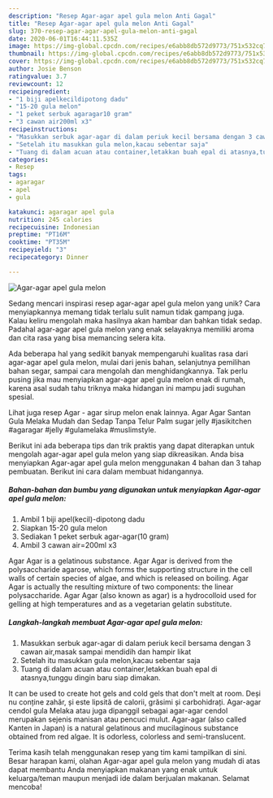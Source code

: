 ```yaml
---
description: "Resep Agar-agar apel gula melon Anti Gagal"
title: "Resep Agar-agar apel gula melon Anti Gagal"
slug: 370-resep-agar-agar-apel-gula-melon-anti-gagal
date: 2020-06-01T16:44:11.535Z
image: https://img-global.cpcdn.com/recipes/e6abb8db572d9773/751x532cq70/agar-agar-apel-gula-melon-foto-resep-utama.jpg
thumbnail: https://img-global.cpcdn.com/recipes/e6abb8db572d9773/751x532cq70/agar-agar-apel-gula-melon-foto-resep-utama.jpg
cover: https://img-global.cpcdn.com/recipes/e6abb8db572d9773/751x532cq70/agar-agar-apel-gula-melon-foto-resep-utama.jpg
author: Josie Benson
ratingvalue: 3.7
reviewcount: 12
recipeingredient:
- "1 biji apelkecildipotong dadu"
- "15-20 gula melon"
- "1 peket serbuk agaragar10 gram"
- "3 cawan air200ml x3"
recipeinstructions:
- "Masukkan serbuk agar-agar di dalam periuk kecil bersama dengan 3 cawan air,masak sampai mendidih dan hampir likat"
- "Setelah itu masukkan gula melon,kacau sebentar saja"
- "Tuang di dalam acuan atau container,letakkan buah epal di atasnya,tunggu dingin baru siap dimakan."
categories:
- Resep
tags:
- agaragar
- apel
- gula

katakunci: agaragar apel gula 
nutrition: 245 calories
recipecuisine: Indonesian
preptime: "PT16M"
cooktime: "PT35M"
recipeyield: "3"
recipecategory: Dinner

---
```



![Agar-agar apel gula melon](https://img-global.cpcdn.com/recipes/e6abb8db572d9773/751x532cq70/agar-agar-apel-gula-melon-foto-resep-utama.jpg)

Sedang mencari inspirasi resep agar-agar apel gula melon yang unik? Cara menyiapkannya memang tidak terlalu sulit namun tidak gampang juga. Kalau keliru mengolah maka hasilnya akan hambar dan bahkan tidak sedap. Padahal agar-agar apel gula melon yang enak selayaknya memiliki aroma dan cita rasa yang bisa memancing selera kita.

Ada beberapa hal yang sedikit banyak mempengaruhi kualitas rasa dari agar-agar apel gula melon, mulai dari jenis bahan, selanjutnya pemilihan bahan segar, sampai cara mengolah dan menghidangkannya. Tak perlu pusing jika mau menyiapkan agar-agar apel gula melon enak di rumah, karena asal sudah tahu triknya maka hidangan ini mampu jadi suguhan spesial.

Lihat juga resep Agar - agar sirup melon enak lainnya. Agar Agar Santan Gula Melaka Mudah dan Sedap Tanpa Telur Palm sugar jelly #jasikitchen #agaragar #jelly #gulamelaka #muslimstyle.


Berikut ini ada beberapa tips dan trik praktis yang dapat diterapkan untuk mengolah agar-agar apel gula melon yang siap dikreasikan. Anda bisa menyiapkan Agar-agar apel gula melon menggunakan 4 bahan dan 3 tahap pembuatan. Berikut ini cara dalam membuat hidangannya.

<!--inarticleads1-->

##### Bahan-bahan dan bumbu yang digunakan untuk menyiapkan Agar-agar apel gula melon:

1. Ambil 1 biji apel(kecil)-dipotong dadu
1. Siapkan 15-20 gula melon
1. Sediakan 1 peket serbuk agar-agar(10 gram)
1. Ambil 3 cawan air=200ml x3


Agar Agar is a gelatinous substance. Agar Agar is derived from the polysaccharide agarose, which forms the supporting structure in the cell walls of certain species of algae, and which is released on boiling. Agar Agar is actually the resulting mixture of two components: the linear polysaccharide. Agar Agar (also known as agar) is a hydrocolloid used for gelling at high temperatures and as a vegetarian gelatin substitute. 

<!--inarticleads2-->

##### Langkah-langkah membuat Agar-agar apel gula melon:

1. Masukkan serbuk agar-agar di dalam periuk kecil bersama dengan 3 cawan air,masak sampai mendidih dan hampir likat
1. Setelah itu masukkan gula melon,kacau sebentar saja
1. Tuang di dalam acuan atau container,letakkan buah epal di atasnya,tunggu dingin baru siap dimakan.


It can be used to create hot gels and cold gels that don&#39;t melt at room. Deși nu conține zahăr, și este lipsită de calorii, grăsimi și carbohidrați. Agar-agar cendol gula Melaka atau juga dipanggil sebagai agar-agar cendol merupakan sejenis manisan atau pencuci mulut. Agar-agar (also called Kanten in Japan) is a natural gelatinous and mucilaginous substance obtained from red algae. It is odorless, colorless and semi-translucent. 

Terima kasih telah menggunakan resep yang tim kami tampilkan di sini. Besar harapan kami, olahan Agar-agar apel gula melon yang mudah di atas dapat membantu Anda menyiapkan makanan yang enak untuk keluarga/teman maupun menjadi ide dalam berjualan makanan. Selamat mencoba!

